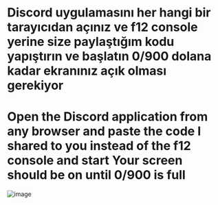 # Discord uygulamasını her hangi bir tarayıcıdan açınız ve f12 console yerine size paylaştığım kodu yapıştırın ve başlatın 0/900 dolana kadar ekranınız açık olması gerekiyor
# Open the Discord application from any browser and paste the code I shared to you instead of the f12 console and start Your screen should be on until 0/900 is full

![image](https://github.com/Sowwyz/discord-badge/assets/88189918/f6964d2c-abe9-45f4-8e08-d4fe62e31219)
